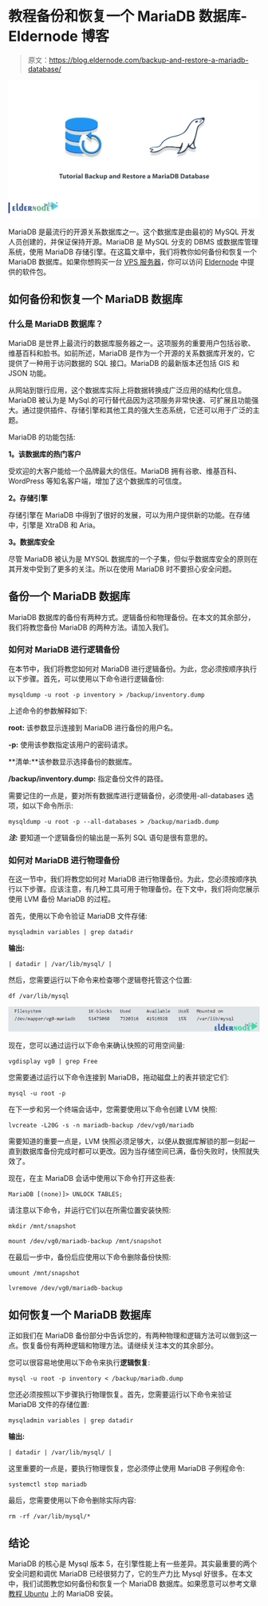 # 教程备份和恢复一个 MariaDB 数据库- Eldernode 博客

> 原文：<https://blog.eldernode.com/backup-and-restore-a-mariadb-database/>

![Tutorial Backup and Restore a MariaDB Database](img/28c1b6181b96236d41387280b391e173.png)

MariaDB 是最流行的开源关系数据库之一。这个数据库是由最初的 MySQL 开发人员创建的，并保证保持开源。MariaDB 是 MySQL 分支的 DBMS 或数据库管理系统，使用 MariaDB 存储引擎。在这篇文章中，我们将教你如何备份和恢复一个 MariaDB 数据库。如果你想购买一台 [VPS 服务器](https://eldernode.com/vps/)，你可以访问 [Eldernode](https://eldernode.com/) 中提供的软件包。

## **如何备份和恢复一个 MariaDB 数据库**

### **什么是 MariaDB 数据库？**

MariaDB 是世界上最流行的数据库服务器之一。这项服务的重要用户包括谷歌、维基百科和脸书。如前所述，MariaDB 是作为一个开源的关系数据库开发的，它提供了一种用于访问数据的 SQL 接口。MariaDB 的最新版本还包括 GIS 和 JSON 功能。

从网站到银行应用，这个数据库实际上将数据转换成广泛应用的结构化信息。MariaDB 被认为是 MySql‌.的可行替代品因为这项服务非常快速、可扩展且功能强大。通过提供插件、存储引擎和其他工具的强大生态系统，它还可以用于广泛的主题。

MariaDB 的功能包括:

**1。该数据库的热门客户**

受欢迎的大客户能给一个品牌最大的信任。MariaDB 拥有谷歌、维基百科、WordPress 等知名客户端，增加了这个数据库的可信度。

**2。存储引擎**

存储引擎在 MariaDB 中得到了很好的发展，可以为用户提供新的功能。在存储中，引擎是 XtraDB 和 Aria。

**3。数据库安全**

尽管 MariaDB 被认为是 MYSQL 数据库的一个子集，但似乎数据库安全的原则在其开发中受到了更多的关注。所以在使用 MariaDB 时不要担心安全问题。

## **备份一个 MariaDB 数据库**

MariaDB 数据库的备份有两种方式。逻辑备份和物理备份。在本文的其余部分，我们将教您备份 MariaDB 的两种方法。请加入我们。

### **如何对 MariaDB** 进行逻辑备份

在本节中，我们将教您如何对 MariaDB 进行逻辑备份。为此，您必须按顺序执行以下步骤。首先，可以使用以下命令进行逻辑备份:

```
mysqldump -u root -p inventory > /backup/inventory.dump
```

上述命令的参数解释如下:

**root:** 该参数显示连接到 MariaDB 进行备份的用户名。

**-p:** 使用该参数指定该用户的密码请求。

**清单:**该参数显示选择备份的数据库。

**/backup/inventory.dump:** 指定备份文件的路径。

需要记住的一点是，要对所有数据库进行逻辑备份，必须使用-all-databases 选项，如以下命令所示:

```
mysqldump -u root -p --all-databases > /backup/mariadb.dump
```

***注:*** 要知道一个逻辑备份的输出是一系列 SQL 语句是很有意思的。

### **如何对 MariaDB** 进行物理备份

在这一节中，我们将教您如何对 MariaDB 进行物理备份。为此，您必须按顺序执行以下步骤。应该注意，有几种工具可用于物理备份。在下文中，我们将向您展示使用 LVM 备份 MariaDB 的过程。

首先，使用以下命令验证 MariaDB 文件存储:

```
mysqladmin variables | grep datadir
```

**输出:**

```
| datadir | /var/lib/mysql/ |
```

然后，您需要运行以下命令来检查哪个逻辑卷托管这个位置:

```
df /var/lib/mysql
```

![make a Physical Backup of MariaDB](img/eb3ac712f6639f27b2403be0ac3ecd1a.png)

现在，您可以通过运行以下命令来确认快照的可用空间量:

```
vgdisplay vg0 | grep Free
```

您需要通过运行以下命令连接到 MariaDB，拖动磁盘上的表并锁定它们:

```
mysql -u root -p
```

在下一步和另一个终端会话中，您需要使用以下命令创建 LVM 快照:

```
lvcreate -L20G -s -n mariadb-backup /dev/vg0/mariadb
```

需要知道的重要一点是，LVM 快照必须足够大，以便从数据库解锁的那一刻起一直到数据库备份完成时都可以更改。因为当存储空间已满，备份失败时，快照就失效了。

现在，在主 MariaDB 会话中使用以下命令打开这些表:

```
MariaDB [(none)]> UNLOCK TABLES;
```

请注意以下命令，并运行它们以在所需位置安装快照:

```
mkdir /mnt/snapshot
```

```
mount /dev/vg0/mariadb-backup /mnt/snapshot
```

在最后一步中，备份后应使用以下命令删除备份快照:

```
umount /mnt/snapshot
```

```
lvremove /dev/vg0/mariadb-backup
```

## **如何恢复一个 MariaDB 数据库**

正如我们在 MariaDB 备份部分中告诉您的，有两种物理和逻辑方法可以做到这一点。恢复备份有两种逻辑和物理方法。请继续关注本文的其余部分。

您可以很容易地使用以下命令来执行**逻辑恢复**:

```
mysql -u root -p inventory < /backup/mariadb.dump
```

您还必须按照以下步骤执行物理恢复。首先，您需要运行以下命令来验证 MariaDB 文件的存储位置:

```
mysqladmin variables | grep datadir
```

**输出:**

```
| datadir | /var/lib/mysql/ |
```

这里重要的一点是，要执行物理恢复，您必须停止使用 MariaDB 子例程命令:

```
systemctl stop mariadb
```

最后，您需要使用以下命令删除实际内容:

```
rm -rf /var/lib/mysql/*
```

## 结论

MariaDB 的核心是 Mysql 版本 5，在引擎性能上有一些差异。其实最重要的两个安全问题和调优 MariaDB 已经很努力了，它的生产力比 Mysql 好很多。在本文中，我们试图教您如何备份和恢复一个 MariaDB 数据库。如果愿意可以参考文章[教程 Ubuntu](https://blog.eldernode.com/mariadb-installation-on-ubuntu/) 上的 MariaDB 安装。